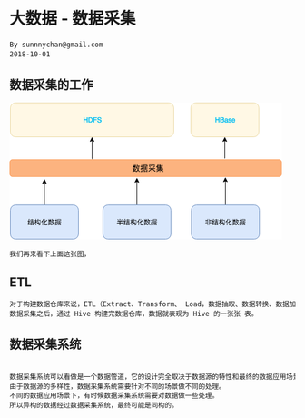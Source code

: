 # 大数据 - 数据采集
```md
By sunnnychan@gmail.com
2018-10-01
```

## 数据采集的工作
![](pic/datacollect.png)
```md
我们再来看下上面这张图，
```

## ETL
```md
对于构建数据仓库来说，ETL（Extract、Transform、 Load，数据抽取、数据转换、数据加载）就是数据采集的代表。
数据采集之后，通过 Hive 构建完数据仓库，数据就表现为 Hive 的一张张 表。
```



## 数据采集系统

```md

数据采集系统可以看做是一个数据管道，它的设计完全取决于数据源的特性和最终的数据应用场景。
由于数据源的多样性，数据采集系统需要针对不同的场景做不同的处理。
不同的数据应用场景下，有时候数据采集系统需要对数据做一些处理。
所以异构的数据经过数据采集系统，最终可能是同构的。


```